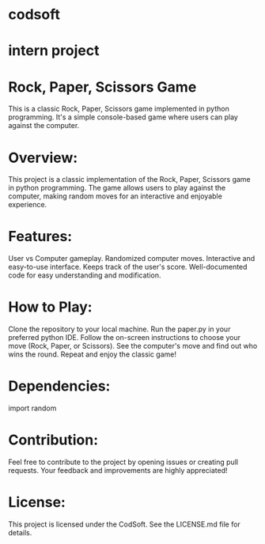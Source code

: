 # codsoft
# intern project
# Rock, Paper, Scissors Game
This is a classic Rock, Paper, Scissors game implemented in python programming. It's a simple console-based game where users can play against the computer.

# Overview:
This project is a classic implementation of the Rock, Paper, Scissors game in python programming. The game allows users to play against the computer, making random moves for an interactive and enjoyable experience.

# Features:
User vs Computer gameplay.
Randomized computer moves.
Interactive and easy-to-use interface.
Keeps track of the user's score.
Well-documented code for easy understanding and modification.

# How to Play:
Clone the repository to your local machine.
Run the paper.py in your preferred python IDE.
Follow the on-screen instructions to choose your move (Rock, Paper, or Scissors).
See the computer's move and find out who wins the round.
Repeat and enjoy the classic game!

# Dependencies:
import random

# Contribution:
Feel free to contribute to the project by opening issues or creating pull requests. Your feedback and improvements are highly appreciated!

# License:
This project is licensed under the CodSoft. See the LICENSE.md file for details.
